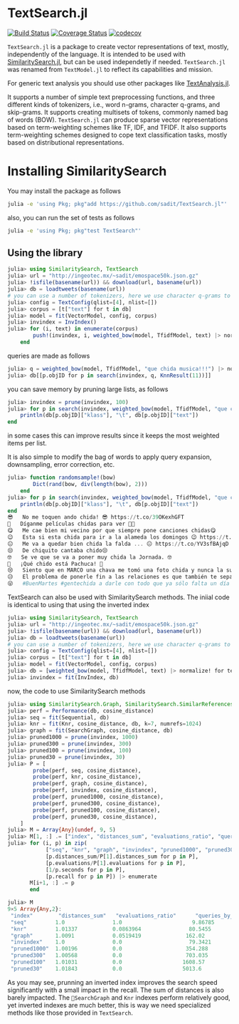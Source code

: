 # TextSearch.jl

[![Build Status](https://travis-ci.org/sadit/TextSearch.jl.svg?branch=master)](https://travis-ci.org/sadit/TextSearch.jl)
[![Coverage Status](https://coveralls.io/repos/github/sadit/TextSearch.jl/badge.svg?branch=master)](https://coveralls.io/github/sadit/TextSearch.jl?branch=master)
[![codecov](https://codecov.io/gh/sadit/TextSearch.jl/branch/master/graph/badge.svg)](https://codecov.io/gh/sadit/TextSearch.jl)


`TextSearch.jl` is a package to create vector representations of text, mostly, independently of the language. It is intended to be used with [SimilaritySearch.jl](https://github.com/sadit/SimilaritySearch.jl), but can be used independetly if needed.
`TextSearch.jl` was renamed from `TextModel.jl` to reflect its capabilities and mission.

For generic text analysis you should use other packages like [TextAnalysis.jl](https://github.com/johnmyleswhite/TextAnalysis.jl).

It supports a number of simple text preprocessing functions, and three different kinds of tokenizers, i.e., word n-grams, character q-grams, and skip-grams. It supports creating multisets of tokens, commonly named bag of words (BOW).
`TextSearch.jl` can produce sparse vector representations based on term-weighting schemes like TF, IDF, and TFIDF. It also supports term-weighting schemes designed to cope text classification tasks, mostly based on distributional representations.

# Installing SimilaritySearch

You may install the package as follows
```bash
julia -e 'using Pkg; pkg"add https://github.com/sadit/TextSearch.jl"'
```
also, you can run the set of tests as follows
```bash
julia -e 'using Pkg; pkg"test TextSearch"'
```

## Using the library
```julia
julia> using SimilaritySearch, TextSearch
julia> url = "http://ingeotec.mx/~sadit/emospace50k.json.gz"
julia> !isfile(basename(url)) && download(url, basename(url))
julia> db = loadtweets(basename(url))
# you can use a number of tokenizers, here we use character q-grams to improve support for informal writing
julia> config = TextConfig(qlist=[4], nlist=[])
julia> corpus = [t["text"] for t in db]
julia> model = fit(VectorModel, config, corpus)
julia> invindex = InvIndex()
julia> for (i, text) in enumerate(corpus)
        push!(invindex, i, weighted_bow(model, TfidfModel, text) |> normalize!)
    end
```

queries are made as follows
```julia
julia> q = weighted_bow(model, TfidfModel, "que chida musica!!!") |> normalize!
julia> db[[p.objID for p in search(invindex, q, KnnResult(11))]]
```

you can save memory by pruning large lists, as follows
```julia
julia> invindex = prune(invindex, 100)
julia> for p in search(invindex, weighted_bow(model, TfidfModel, "que chida musica!!!") |> normalize!, KnnResult(11))
    println(db[p.objID]["klass"], "\t", db[p.objID]["text"])
end
```
in some cases this can improve results since it keeps the most weighted items per list.

It is also simple to modify the bag of words to apply query expansion, downsampling, error correction, etc.
```julia
julia> function randomsample!(bow)
        Dict(rand(bow, div(length(bow), 2)))
    end
julia> for p in search(invindex, weighted_bow(model, TfidfModel, "que chida musica!!!", randomsample!) |> normalize!, KnnResult(11))
    println(db[p.objID]["klass"], "\t", db[p.objID]["text"])
end
😎	No me toquen ando chida! 😎 https://t.co/39OKexhGFT
🙏	Díganme películas chidas para ver 🙏🏼
😋	Me cae bien mi vecino por que siempre pone canciones chidas😋
😉	Esta si esta chida para ir a la alameda los domingos 😉 https://t.co/vRExWJhOGH
😐	Me va a quedar bien chida la falda ... 😐 https://t.co/YV3sfBAjqD
😒	De chiquito cantaba chido😒
🤓	Se ve que se va a poner muy chida la Jornada. 🤓
💙	¡Qué chido está Pachuca! 💙
😢	Siento que en MARCO una chava me tomó una foto chida y nunca la subieron 😢
😥	El problema de ponerle fin a las relaciones es que también te separas de personas bien chidas que valen la pena 😥
😜	#BuenMartes #gentechida a darle con todo que ya sólo falta un día después de pasado mañana para que llegue el viernes!! 😜
```


TextSearch can also be used with SimilaritySearch methods. The iniial code is identical to using that using the inverted index
```julia
julia> using SimilaritySearch, TextSearch
julia> url = "http://ingeotec.mx/~sadit/emospace50k.json.gz"
julia> !isfile(basename(url)) && download(url, basename(url))
julia> db = loadtweets(basename(url))
# you can use a number of tokenizers, here we use character q-grams to improve support for informal writing
julia> config = TextConfig(qlist=[4], nlist=[])
julia> corpus = [t["text"] for t in db]
julia> model = fit(VectorModel, config, corpus)
julia> db = [weighted_bow(model, TfidfModel, text) |> normalize! for text in corpus]
julia> invindex = fit(InvIndex, db)
```


now, the code to use SimilaritySearch methods
```julia
julia> using SimilaritySearch.Graph, SimilaritySearch.SimilarReferences
julia> perf = Performance(db, cosine_distance)
julia> seq = fit(Sequential, db)
julia> knr = fit(Knr, cosine_distance, db, k=7, numrefs=1024)
julia> graph = fit(SearchGraph, cosine_distance, db)
julia> pruned1000 = prune(invindex, 1000)
julia> pruned300 = prune(invindex, 300)
julia> pruned100 = prune(invindex, 100)
julia> pruned30 = prune(invindex, 30)
julia> P = [
        probe(perf, seq, cosine_distance),
        probe(perf, knr, cosine_distance),
        probe(perf, graph, cosine_distance),
        probe(perf, invindex, cosine_distance),
        probe(perf, pruned1000, cosine_distance),
        probe(perf, pruned300, cosine_distance),
        probe(perf, pruned100, cosine_distance),
        probe(perf, pruned30, cosine_distance),
    ]
julia> M = Array{Any}(undef, 9, 5)
julia> M[1, :] .= ["index", "distances_sum", "evaluations_ratio", "queries_by_second", "recall"]
julia> for (i, p) in zip(
            ["seq", "knr", "graph", "invindex", "pruned1000", "pruned300", "pruned100", "pruned30"],
            [p.distances_sum/P[1].distances_sum for p in P],
            [p.evaluations/P[1].evaluations for p in P],
            [1/p.seconds for p in P],
            [p.recall for p in P]) |> enumerate
       M[i+1, :] .= p
       end

julia> M
9×5 Array{Any,2}:
 "index"        "distances_sum"   "evaluations_ratio"      "queries_by_second"   "recall"
 "seq"         1.0               1.0                      9.86785               1.0      
 "knr"         1.01337           0.0863964               80.5455                0.809028 
 "graph"       1.0091            0.0519419              162.02                  0.864583 
 "invindex"    1.0               0.0                     79.3421                0.998264 
 "pruned1000"  1.00196           0.0                    354.288                 0.942708 
 "pruned300"   1.00568           0.0                    703.035                 0.875    
 "pruned100"   1.01031           0.0                   1608.57                  0.762153 
 "pruned30"    1.01843           0.0                   5013.6                   0.625868
```

As you may see, prunning an inverted index improves the search speed significantly with
a small impact in the recall. The sum of distances is also barely impacted. The `SearchGraph` and
`Knr` indexes perform relatively good, yet inverted indexes are much better, this is way we need specialized methods like those provided in `TextSearch`.
